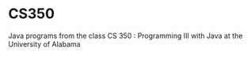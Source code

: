 # CS350
Java programs from the class CS 350 : Programming III with Java at the University of Alabama
